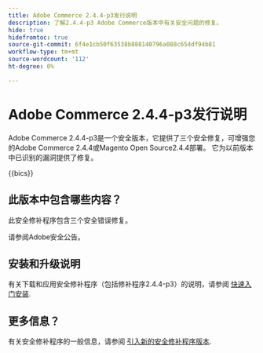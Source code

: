 ```yaml
---
title: Adobe Commerce 2.4.4-p3发行说明
description: 了解2.4.4-p3 Adobe Commerce版本中有关安全问题的修复。
hide: true
hidefromtoc: true
source-git-commit: 6f4e1cb50f63538b888140796a088c654df94b81
workflow-type: tm+mt
source-wordcount: '112'
ht-degree: 0%

---
```



# Adobe Commerce 2.4.4-p3发行说明

Adobe Commerce 2.4.4-p3是一个安全版本，它提供了三个安全修复，可增强您的Adobe Commerce 2.4.4或Magento Open Source2.4.4部署。 它为以前版本中已识别的漏洞提供了修复。

{{bics}}

## 此版本中包含哪些内容？

此安全修补程序包含三个安全错误修复。

请参阅Adobe安全公告。

## 安装和升级说明

有关下载和应用安全修补程序（包括修补程序2.4.4-p3）的说明，请参阅 [快速入门安装](../../../installation/composer.md).

## 更多信息？

有关安全修补程序的一般信息，请参阅 [引入新的安全修补程序版本](https://community.magento.com/t5/Magento-DevBlog/Introducing-the-New-Security-Patch-Release/ba-p/141287).
